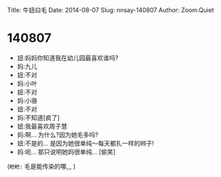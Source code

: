 Title: 牛妞曰毛
Date: 2014-08-07
Slug: nnsay-140807
Author: Zoom.Quiet


# 140807

- 妞:妈妈你知道我在幼儿园最喜欢谁吗?
- 妈:九儿
- 妞:不对
- 妈:小叶
- 妞:不对
- 妈:小骆
- 妞:不对
- 妈:不知道[疯了]
- 妞:我最喜欢周子慧
- 妈:啊... 为什么?因为她毛多吗?
- 妞:不是的... 是因为她很单纯～每天都扎一样的辫子!
- 妈:呃... 那只说明她妈很单纯... [偷笑]

(`粑粑:` 毛是能传染的哪,,,
)
